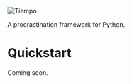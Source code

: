 ![Tiempo](_static/hendrix-logo.png)

A procrastination framework for Python.

# Quickstart

Coming soon.